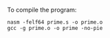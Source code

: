 To compile the program:

```console
nasm -felf64 prime.s -o prime.o
gcc -g prime.o -o prime -no-pie
```
